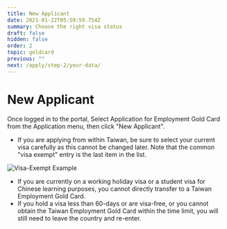 ```yaml
---
title: New Applicant
date: 2021-01-22T05:59:59.754Z
summary: Choose the right visa status
draft: false
hidden: false
order: 2
topic: goldcard
previous: ""
next: /apply/step-2/your-data/
---
```

# New Applicant

Once logged in to the portal, Select Application for Employment Gold Card from the Application menu, then click "New Applicant".

* If you are applying from within Taiwan, be sure to select your current visa carefully as this cannot be changed later. Note that the common "visa exempt" entry is the last item in the list.

![Visa-Exempt Example](/cms-uploads/免簽蓋章.png "Visa-Exempt Example")

* If you are currently on a working holiday visa or a student visa for Chinese learning purposes, you cannot directly transfer to a Taiwan Employment Gold Card.
* If you hold a visa less than 60-days or are visa-free, or you cannot obtain the Taiwan Employment Gold Card within the time limit, you will still need to leave the country and re-enter.